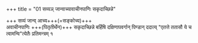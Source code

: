 +++
title = "01 सव्यञ् जान्वाच्यावाचीनपाणिः सकृदाच्छिन्ने"

+++
सव्यं जान्व् आच्य+++(=सङ्कोच्य)+++  
अवाचीनपाणिः +++(पितृतीर्थेन)+++ सकृदाच्छिन्ने बर्हिषि दक्षिणापवर्गान् पिण्डान् ददात्य् "एतत्ते ततासौ ये च त्वामन्वि"त्येतैः प्रतिमन्त्रम् १  
